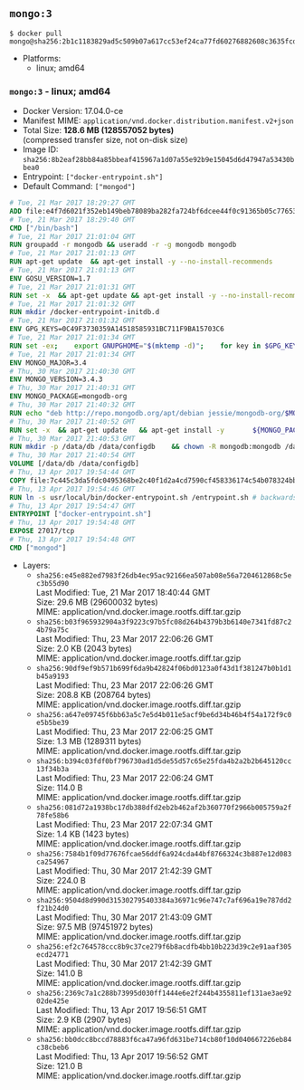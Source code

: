 ## `mongo:3`

```console
$ docker pull mongo@sha256:2b1c1183829ad5c509b07a617cc53ef24ca77fd60276882608c3635fcd407257
```

-	Platforms:
	-	linux; amd64

### `mongo:3` - linux; amd64

-	Docker Version: 17.04.0-ce
-	Manifest MIME: `application/vnd.docker.distribution.manifest.v2+json`
-	Total Size: **128.6 MB (128557052 bytes)**  
	(compressed transfer size, not on-disk size)
-	Image ID: `sha256:8b2eaf28bb84a85bbeaf415967a1d07a55e92b9e15045d6d47947a53430bbea0`
-	Entrypoint: `["docker-entrypoint.sh"]`
-	Default Command: `["mongod"]`

```dockerfile
# Tue, 21 Mar 2017 18:29:27 GMT
ADD file:e4f7d6021f352eb149beb78089ba282fa724bf6dcee44f0c91365b05c77653ee in / 
# Tue, 21 Mar 2017 18:29:40 GMT
CMD ["/bin/bash"]
# Tue, 21 Mar 2017 21:01:04 GMT
RUN groupadd -r mongodb && useradd -r -g mongodb mongodb
# Tue, 21 Mar 2017 21:01:13 GMT
RUN apt-get update 	&& apt-get install -y --no-install-recommends 		jq 		numactl 	&& rm -rf /var/lib/apt/lists/*
# Tue, 21 Mar 2017 21:01:13 GMT
ENV GOSU_VERSION=1.7
# Tue, 21 Mar 2017 21:01:31 GMT
RUN set -x 	&& apt-get update && apt-get install -y --no-install-recommends ca-certificates wget && rm -rf /var/lib/apt/lists/* 	&& wget -O /usr/local/bin/gosu "https://github.com/tianon/gosu/releases/download/$GOSU_VERSION/gosu-$(dpkg --print-architecture)" 	&& wget -O /usr/local/bin/gosu.asc "https://github.com/tianon/gosu/releases/download/$GOSU_VERSION/gosu-$(dpkg --print-architecture).asc" 	&& export GNUPGHOME="$(mktemp -d)" 	&& gpg --keyserver ha.pool.sks-keyservers.net --recv-keys B42F6819007F00F88E364FD4036A9C25BF357DD4 	&& gpg --batch --verify /usr/local/bin/gosu.asc /usr/local/bin/gosu 	&& rm -r "$GNUPGHOME" /usr/local/bin/gosu.asc 	&& chmod +x /usr/local/bin/gosu 	&& gosu nobody true 	&& apt-get purge -y --auto-remove ca-certificates wget
# Tue, 21 Mar 2017 21:01:32 GMT
RUN mkdir /docker-entrypoint-initdb.d
# Tue, 21 Mar 2017 21:01:32 GMT
ENV GPG_KEYS=0C49F3730359A14518585931BC711F9BA15703C6
# Tue, 21 Mar 2017 21:01:34 GMT
RUN set -ex; 	export GNUPGHOME="$(mktemp -d)"; 	for key in $GPG_KEYS; do 		gpg --keyserver ha.pool.sks-keyservers.net --recv-keys "$key"; 	done; 	gpg --export $GPG_KEYS > /etc/apt/trusted.gpg.d/mongodb.gpg; 	rm -r "$GNUPGHOME"; 	apt-key list
# Tue, 21 Mar 2017 21:01:34 GMT
ENV MONGO_MAJOR=3.4
# Thu, 30 Mar 2017 21:40:30 GMT
ENV MONGO_VERSION=3.4.3
# Thu, 30 Mar 2017 21:40:31 GMT
ENV MONGO_PACKAGE=mongodb-org
# Thu, 30 Mar 2017 21:40:32 GMT
RUN echo "deb http://repo.mongodb.org/apt/debian jessie/mongodb-org/$MONGO_MAJOR main" > /etc/apt/sources.list.d/mongodb-org.list
# Thu, 30 Mar 2017 21:40:52 GMT
RUN set -x 	&& apt-get update 	&& apt-get install -y 		${MONGO_PACKAGE}=$MONGO_VERSION 		${MONGO_PACKAGE}-server=$MONGO_VERSION 		${MONGO_PACKAGE}-shell=$MONGO_VERSION 		${MONGO_PACKAGE}-mongos=$MONGO_VERSION 		${MONGO_PACKAGE}-tools=$MONGO_VERSION 	&& rm -rf /var/lib/apt/lists/* 	&& rm -rf /var/lib/mongodb 	&& mv /etc/mongod.conf /etc/mongod.conf.orig
# Thu, 30 Mar 2017 21:40:53 GMT
RUN mkdir -p /data/db /data/configdb 	&& chown -R mongodb:mongodb /data/db /data/configdb
# Thu, 30 Mar 2017 21:40:54 GMT
VOLUME [/data/db /data/configdb]
# Thu, 13 Apr 2017 19:54:44 GMT
COPY file:7c445c3da5fdc0495368be2c40f1d2a4cd7590cf458336174c54b078324bb71f in /usr/local/bin/ 
# Thu, 13 Apr 2017 19:54:46 GMT
RUN ln -s usr/local/bin/docker-entrypoint.sh /entrypoint.sh # backwards compat
# Thu, 13 Apr 2017 19:54:47 GMT
ENTRYPOINT ["docker-entrypoint.sh"]
# Thu, 13 Apr 2017 19:54:48 GMT
EXPOSE 27017/tcp
# Thu, 13 Apr 2017 19:54:48 GMT
CMD ["mongod"]
```

-	Layers:
	-	`sha256:e45e882ed7983f26db4ec95ac92166ea507ab08e56a7204612868c5ec3b55d90`  
		Last Modified: Tue, 21 Mar 2017 18:40:44 GMT  
		Size: 29.6 MB (29600032 bytes)  
		MIME: application/vnd.docker.image.rootfs.diff.tar.gzip
	-	`sha256:b03f965932904a3f9223c97b5fc08d264b4379b3b6140e7341fd87c24b79a75c`  
		Last Modified: Thu, 23 Mar 2017 22:06:26 GMT  
		Size: 2.0 KB (2043 bytes)  
		MIME: application/vnd.docker.image.rootfs.diff.tar.gzip
	-	`sha256:90df9ef9b571b699f6da9b42824f06bd0123a0f43d1f381247b0b1d1b45a9193`  
		Last Modified: Thu, 23 Mar 2017 22:06:26 GMT  
		Size: 208.8 KB (208764 bytes)  
		MIME: application/vnd.docker.image.rootfs.diff.tar.gzip
	-	`sha256:a647e09745f6bb63a5c7e5d4b011e5acf9be6d34b46b4f54a172f9c0e5b5be39`  
		Last Modified: Thu, 23 Mar 2017 22:06:25 GMT  
		Size: 1.3 MB (1289311 bytes)  
		MIME: application/vnd.docker.image.rootfs.diff.tar.gzip
	-	`sha256:b394c03fdf0bf796730ad1d5de55d57c65e25fda4b2a2b2b645120cc13f34b3a`  
		Last Modified: Thu, 23 Mar 2017 22:06:24 GMT  
		Size: 114.0 B  
		MIME: application/vnd.docker.image.rootfs.diff.tar.gzip
	-	`sha256:081d72a1938bc17db388dfd2eb2b462af2b360770f2966b005759a2f78fe58b6`  
		Last Modified: Thu, 23 Mar 2017 22:07:34 GMT  
		Size: 1.4 KB (1423 bytes)  
		MIME: application/vnd.docker.image.rootfs.diff.tar.gzip
	-	`sha256:7584b1f09d77676fcae56ddf6a924cda44bf8766324c3b887e12d083ca254967`  
		Last Modified: Thu, 30 Mar 2017 21:42:39 GMT  
		Size: 224.0 B  
		MIME: application/vnd.docker.image.rootfs.diff.tar.gzip
	-	`sha256:9504d8d990d315302795403384a36971c96e747c7af696a19e787dd2f21b24d0`  
		Last Modified: Thu, 30 Mar 2017 21:43:09 GMT  
		Size: 97.5 MB (97451972 bytes)  
		MIME: application/vnd.docker.image.rootfs.diff.tar.gzip
	-	`sha256:ef2c764578ccc8b9c37ce279f6b8acdfb4bb10b223d39c2e91aaf305ecd24771`  
		Last Modified: Thu, 30 Mar 2017 21:42:39 GMT  
		Size: 141.0 B  
		MIME: application/vnd.docker.image.rootfs.diff.tar.gzip
	-	`sha256:2369c7a1c288b73995d030ff1444e6e2f244b4355811ef131ae3ae9202de425e`  
		Last Modified: Thu, 13 Apr 2017 19:56:51 GMT  
		Size: 2.9 KB (2907 bytes)  
		MIME: application/vnd.docker.image.rootfs.diff.tar.gzip
	-	`sha256:bb0dcc8bccd78883f6ca47a96fd631be714cb80f10d040667226eb84c38cbeb6`  
		Last Modified: Thu, 13 Apr 2017 19:56:52 GMT  
		Size: 121.0 B  
		MIME: application/vnd.docker.image.rootfs.diff.tar.gzip

